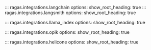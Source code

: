::: ragas.integrations.langchain
    options:
        show_root_heading: true
::: ragas.integrations.langsmith
    options:
        show_root_heading: true

::: ragas.integrations.llama_index
    options:
        show_root_heading: true

::: ragas.integrations.opik
    options:
        show_root_heading: true

::: ragas.integrations.helicone
    options:
        show_root_heading: true
